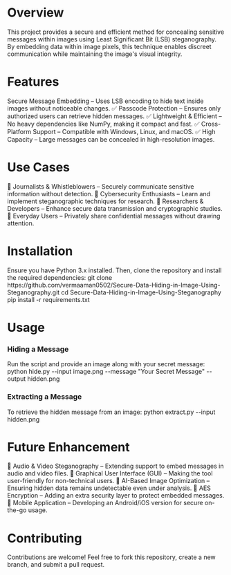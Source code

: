 <h1>Overview</h1>
This project provides a secure and efficient method for concealing sensitive messages within images using Least Significant Bit (LSB) steganography. By embedding data within image pixels, this technique enables discreet communication while maintaining the image's visual integrity.
<h1>Features</h1>
Secure Message Embedding – Uses LSB encoding to hide text inside images without noticeable changes.
✅ Passcode Protection – Ensures only authorized users can retrieve hidden messages.
✅ Lightweight & Efficient – No heavy dependencies like NumPy, making it compact and fast.
✅ Cross-Platform Support – Compatible with Windows, Linux, and macOS.
✅ High Capacity – Large messages can be concealed in high-resolution images.

<h1>Use Cases</h1>
🔹 Journalists & Whistleblowers – Securely communicate sensitive information without detection.
🔹 Cybersecurity Enthusiasts – Learn and implement steganographic techniques for research.
🔹 Researchers & Developers – Enhance secure data transmission and cryptographic studies.
🔹 Everyday Users – Privately share confidential messages without drawing attention.

<h1>Installation</h1>
Ensure you have Python 3.x installed. Then, clone the repository and install the required dependencies:
git clone https://github.com/vermaaman0502/Secure-Data-Hiding-in-Image-Using-Steganography.git
cd Secure-Data-Hiding-in-Image-Using-Steganography
pip install -r requirements.txt

<h1>Usage</h1>
<h3>Hiding a Message</h3>
Run the script and provide an image along with your secret message:
python hide.py --input image.png --message "Your Secret Message" --output hidden.png

<h3>Extracting a Message</h3>
To retrieve the hidden message from an image:
python extract.py --input hidden.png

<h1>Future Enhancement</h1>
🔹 Audio & Video Steganography – Extending support to embed messages in audio and video files.
🔹 Graphical User Interface (GUI) – Making the tool user-friendly for non-technical users.
🔹 AI-Based Image Optimization – Ensuring hidden data remains undetectable even under analysis.
🔹 AES Encryption – Adding an extra security layer to protect embedded messages.
🔹 Mobile Application – Developing an Android/iOS version for secure on-the-go usage.

<h1>Contributing</h1>
Contributions are welcome! Feel free to fork this repository, create a new branch, and submit a pull request.
